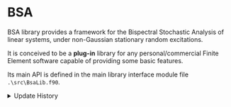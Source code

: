 <!-- ![BSA logo](./resources/images/BSA_logo_extended.PNG "BSA logo") -->

# BSA

BSA library provides a framework for the Bispectral Stochastic Analysis of linear systems, 
under non-Gaussian stationary random excitations. 

It is conceived to be a **plug-in** library for any personal/commercial Finite Element software capable 
of providing some basic features.

Its main API is defined in the main library interface module file `.\src\BsaLib.f90`.

<details><summary>Update History</summary>

- v0.1.3 (05/09/2023)
  - Initial relase

</details>